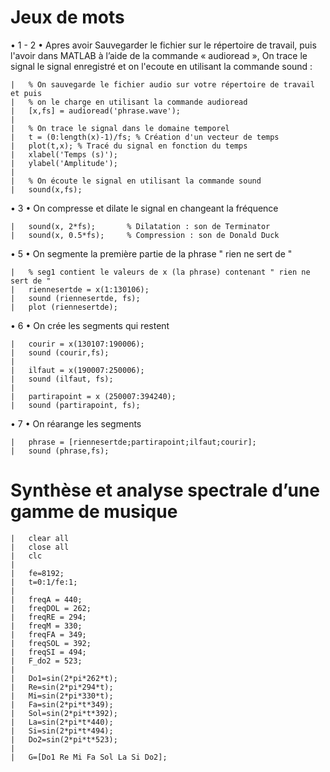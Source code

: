 # Jeux de mots

 • 1 - 2 • Apres avoir Sauvegarder le fichier sur le répertoire de travail, puis l'avoir dans MATLAB à l’aide de la commande « audioread »,
      On trace le signal le signal enregistré et on l'ecoute en utilisant la commande sound :
      
  ```
  |   % On sauvegarde le fichier audio sur votre répertoire de travail et puis
  |   % on le charge en utilisant la commande audioread
  |   [x,fs] = audioread('phrase.wave');
  |   
  |   % On trace le signal dans le domaine temporel
  |   t = (0:length(x)-1)/fs; % Création d'un vecteur de temps
  |   plot(t,x); % Tracé du signal en fonction du temps
  |   xlabel('Temps (s)');
  |   ylabel('Amplitude');
  |   
  |   % On écoute le signal en utilisant la commande sound
  |   sound(x,fs);
  ```
  
  • 3 • On compresse et dilate le signal en changeant la fréquence 
  
   ```
  |   sound(x, 2*fs);       % Dilatation : son de Terminator
  |   sound(x, 0.5*fs);     % Compression : son de Donald Duck
  ```
  
  • 5 • On segmente la première partie de la phrase " rien ne sert de "
  
  ```
  |   % seg1 contient le valeurs de x (la phrase) contenant " rien ne sert de "
  |   riennesertde = x(1:130106);
  |   sound (riennesertde, fs);
  |   plot (riennesertde);
  ```
  
  • 6 • On crée les segments qui restent
  
  ```
  |   courir = x(130107:190006);
  |   sound (courir,fs);
  |   
  |   ilfaut = x(190007:250006);
  |   sound (ilfaut, fs);
  |   
  |   partirapoint = x (250007:394240);
  |   sound (partirapoint, fs);
 
  ```
  
  • 7 • On réarange les segments
  
  ```
  |   phrase = [riennesertde;partirapoint;ilfaut;courir];
  |   sound (phrase,fs);
  ```
  
  # Synthèse et analyse spectrale d’une gamme de musique
 
  ```
  |   clear all
  |   close all
  |   clc
  |   
  |   fe=8192;
  |   t=0:1/fe:1;
  |   
  |   freqA = 440;   
  |   freqDOL = 262; 
  |   freqRE = 294;
  |   freqM = 330;
  |   freqFA = 349;
  |   freqSOL = 392;
  |   freqSI = 494;
  |   F_do2 = 523;
  |   
  |   Do1=sin(2*pi*262*t);
  |   Re=sin(2*pi*294*t);
  |   Mi=sin(2*pi*330*t);
  |   Fa=sin(2*pi*t*349);
  |   Sol=sin(2*pi*t*392);
  |   La=sin(2*pi*t*440);
  |   Si=sin(2*pi*t*494);
  |   Do2=sin(2*pi*t*523);
  |   
  |   G=[Do1 Re Mi Fa Sol La Si Do2];
  ```
